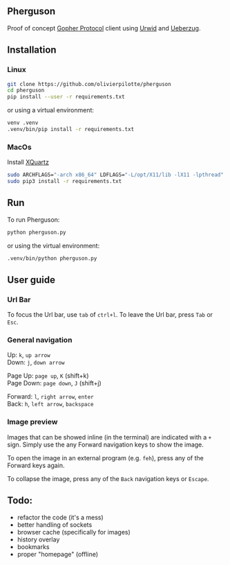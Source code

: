 ## Pherguson
Proof of concept [Gopher Protocol](https://en.wikipedia.org/wiki/Gopher_(protocol)) client using [Urwid](http://urwid.org/) and [Ueberzug](https://github.com/seebye/ueberzug).

## Installation
### Linux
```bash
git clone https://github.com/olivierpilotte/pherguson
cd pherguson
pip install --user -r requirements.txt
```

or using a virtual environment:
```bash
venv .venv
.venv/bin/pip install -r requirements.txt
```

### MacOs
Install [XQuartz](https://www.xquartz.org/)

```bash
sudo ARCHFLAGS="-arch x86_64" LDFLAGS="-L/opt/X11/lib -lX11 -lpthread" CPPFLAGS="-I/opt/X11/include" pip3 install ueberzug
sudo pip3 install -r requirements.txt
```

## Run
To run Pherguson:
```bash
python pherguson.py
```

or using the virtual environment:
```bash
.venv/bin/python pherguson.py
```

## User guide
### Url Bar
To focus the Url bar, use `tab` of `ctrl+l`. To leave the Url bar, press `Tab` or `Esc`.

### General navigation
Up: `k`, `up arrow`\
Down: `j`, `down arrow`

Page Up: `page up`, `K` (shift+k)\
Page Down: `page down`, `J` (shift+j)

Forward: `l`, `right arrow`, `enter`\
Back: `h`, `left arrow`, `backspace`

### Image preview
Images that can be showed inline (in the terminal) are indicated with a `+` sign.
Simply use the any Forward navigation keys to show the image.

To open the image in an external program (e.g. `feh`), press any of the Forward keys again.

To collapse the image, press any of the `Back` navigation keys or `Escape`.

## Todo:
* refactor the code (it's a mess)
* better handling of sockets
* browser cache (specifically for images)
* history overlay
* bookmarks
* proper "homepage" (offline)
